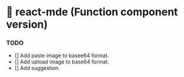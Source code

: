 # 📝 react-mde (Function component version)

### TODO

- [] Add paste image to basee64 format.
- [] Add upload image to base64 format.
- [] Add suggestion.
